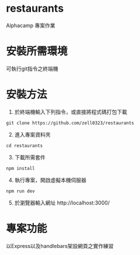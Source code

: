 # restaurants

Alphacamp 專案作業

# 安裝所需環境

可執行git指令之終端機

# 安裝方法

1. 於終端機輸入下列指令，或直接將程式碼打包下載
```
git clone https://github.com/zell0323/restaurants
```
2. 進入專案資料夾

```
cd restaurants
```
3. 下載所需套件 
```
npm install 
```
4. 執行專案，開啟虛擬本機伺服器
```
npm run dev
```
5. 於瀏覽器輸入網址 http://localhost:3000/ 

# 專案功能

以Express以及handlebars架設網頁之實作練習
